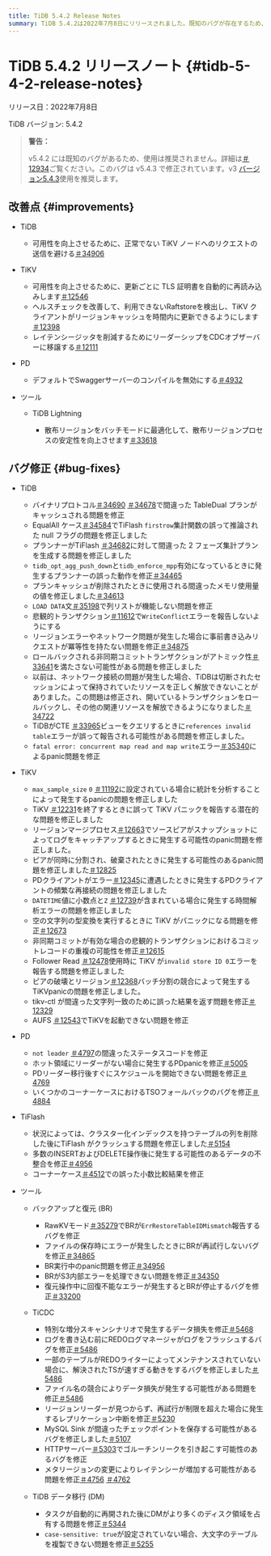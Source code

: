 ```yaml
---
title: TiDB 5.4.2 Release Notes
summary: TiDB 5.4.2は2022年7月8日にリリースされました。既知のバグが存在するため、このバージョンの使用は推奨されません。このバグはv5.4.3で修正されています。このリリースには、TiDB、TiKV、PD、および各種ツールの改善と、各コンポーネントのバグ修正が含まれています。これらのバグ修正は、安定性、パフォーマンス、およびエラー処理に関連する問題に対処しています。
---
```


# TiDB 5.4.2 リリースノート {#tidb-5-4-2-release-notes}

リリース日：2022年7月8日

TiDB バージョン: 5.4.2

> **警告：**
>
> v5.4.2 には既知のバグがあるため、使用は推奨されません。詳細は[＃12934](https://github.com/tikv/tikv/issues/12934)ご覧ください。このバグは v5.4.3 で修正されています。v3 [バージョン5.4.3](/releases/release-5.4.3.md)使用を推奨します。

## 改善点 {#improvements}

-   TiDB

    -   可用性を向上させるために、正常でない TiKV ノードへのリクエストの送信を避ける[＃34906](https://github.com/pingcap/tidb/issues/34906)

-   TiKV

    -   可用性を向上させるために、更新ごとに TLS 証明書を自動的に再読み込みします[＃12546](https://github.com/tikv/tikv/issues/12546)
    -   ヘルスチェックを改善して、利用できないRaftstoreを検出し、TiKV クライアントがリージョンキャッシュを時間内に更新できるようにします[＃12398](https://github.com/tikv/tikv/issues/12398)
    -   レイテンシージッタを削減するためにリーダーシップをCDCオブザーバーに移譲する[＃12111](https://github.com/tikv/tikv/issues/12111)

-   PD

    -   デフォルトでSwaggerサーバーのコンパイルを無効にする[＃4932](https://github.com/tikv/pd/issues/4932)

-   ツール

    -   TiDB Lightning

        -   散布リージョンをバッチモードに最適化して、散布リージョンプロセスの安定性を向上させます[＃33618](https://github.com/pingcap/tidb/issues/33618)

## バグ修正 {#bug-fixes}

-   TiDB

    -   バイナリプロトコル[＃34690](https://github.com/pingcap/tidb/issues/34690) [＃34678](https://github.com/pingcap/tidb/issues/34678)で間違った TableDual プランがキャッシュされる問題を修正
    -   EqualAll ケース[＃34584](https://github.com/pingcap/tidb/issues/34584)でTiFlash `firstrow`集計関数の誤って推論された null フラグの問題を修正しました
    -   プランナーがTiFlash [＃34682](https://github.com/pingcap/tidb/issues/34682)に対して間違った 2 フェーズ集計プランを生成する問題を修正しました
    -   `tidb_opt_agg_push_down`と`tidb_enforce_mpp`有効になっているときに発生するプランナーの誤った動作を修正[＃34465](https://github.com/pingcap/tidb/issues/34465)
    -   プランキャッシュが削除されたときに使用される間違ったメモリ使用量の値を修正しました[＃34613](https://github.com/pingcap/tidb/issues/34613)
    -   `LOAD DATA`文[＃35198](https://github.com/pingcap/tidb/issues/35198)で列リストが機能しない問題を修正
    -   悲観的トランザクション[＃11612](https://github.com/tikv/tikv/issues/11612)で`WriteConflict`エラーを報告しないようにする
    -   リージョンエラーやネットワーク問題が発生した場合に事前書き込みリクエストが冪等性を持たない問題を修正[＃34875](https://github.com/pingcap/tidb/issues/34875)
    -   ロールバックされる非同期コミットトランザクションがアトミック性[＃33641](https://github.com/pingcap/tidb/issues/33641)を満たさない可能性がある問題を修正しました
    -   以前は、ネットワーク接続の問題が発生した場合、TiDBは切断されたセッションによって保持されていたリソースを正しく解放できないことがありました。この問題は修正され、開いているトランザクションをロールバックし、その他の関連リソースを解放できるようになりました[＃34722](https://github.com/pingcap/tidb/issues/34722)
    -   TiDBがCTE [＃33965](https://github.com/pingcap/tidb/issues/33965)ビューをクエリするときに`references invalid table`エラーが誤って報告される可能性がある問題を修正しました。
    -   `fatal error: concurrent map read and map write`エラー[＃35340](https://github.com/pingcap/tidb/issues/35340)によるpanic問題を修正

-   TiKV

    -   `max_sample_size` `0` [＃11192](https://github.com/tikv/tikv/issues/11192)に設定されている場合に統計を分析することによって発生するpanicの問題を修正しました
    -   TiKV [＃12231](https://github.com/tikv/tikv/issues/12231)を終了するときに誤って TiKV パニックを報告する潜在的な問題を修正しました
    -   リージョンマージプロセス[＃12663](https://github.com/tikv/tikv/issues/12663)でソースピアがスナップショットによってログをキャッチアップするときに発生する可能性のpanic問題を修正しました。
    -   ピアが同時に分割され、破棄されたときに発生する可能性のあるpanic問題を修正しました[＃12825](https://github.com/tikv/tikv/issues/12825)
    -   PDクライアントがエラー[＃12345](https://github.com/tikv/tikv/issues/12345)に遭遇したときに発生するPDクライアントの頻繁な再接続の問題を修正しました
    -   `DATETIME`値に小数点と`Z` [＃12739](https://github.com/tikv/tikv/issues/12739)が含まれている場合に発生する時間解析エラーの問題を修正しました
    -   空の文字列の型変換を実行するときに TiKV がパニックになる問題を修正[＃12673](https://github.com/tikv/tikv/issues/12673)
    -   非同期コミットが有効な場合の悲観的トランザクションにおけるコミットレコードの重複の可能性を修正[＃12615](https://github.com/tikv/tikv/issues/12615)
    -   Follower Read [＃12478](https://github.com/tikv/tikv/issues/12478)使用時に TiKV が`invalid store ID 0`エラーを報告する問題を修正しました
    -   ピアの破壊とリージョン[＃12368](https://github.com/tikv/tikv/issues/12368)バッチ分割の競合によって発生する TiKVpanicの問題を修正しました。
    -   tikv-ctl が間違った文字列一致のために誤った結果を返す問題を修正[＃12329](https://github.com/tikv/tikv/issues/12329)
    -   AUFS [＃12543](https://github.com/tikv/tikv/issues/12543)でTiKVを起動できない問題を修正

-   PD

    -   `not leader` [＃4797](https://github.com/tikv/pd/issues/4797)の間違ったステータスコードを修正
    -   ホット領域にリーダーがない場合に発生するPDpanicを修正[＃5005](https://github.com/tikv/pd/issues/5005)
    -   PDリーダー移行後すぐにスケジュールを開始できない問題を修正[＃4769](https://github.com/tikv/pd/issues/4769)
    -   いくつかのコーナーケースにおけるTSOフォールバックのバグを修正[＃4884](https://github.com/tikv/pd/issues/4884)

-   TiFlash

    -   状況によっては、クラスター化インデックスを持つテーブルの列を削除した後にTiFlash がクラッシュする問題を修正しました[＃5154](https://github.com/pingcap/tiflash/issues/5154)
    -   多数のINSERTおよびDELETE操作後に発生する可能性のあるデータの不整合を修正[＃4956](https://github.com/pingcap/tiflash/issues/4956)
    -   コーナーケース[＃4512](https://github.com/pingcap/tiflash/issues/4512)での誤った小数比較結果を修正

-   ツール

    -   バックアップと復元 (BR)

        -   RawKVモード[＃35279](https://github.com/pingcap/tidb/issues/35279)でBRが`ErrRestoreTableIDMismatch`報告するバグを修正
        -   ファイルの保存時にエラーが発生したときにBRが再試行しないバグを修正[＃34865](https://github.com/pingcap/tidb/issues/34865)
        -   BR実行中のpanic問題を修正[＃34956](https://github.com/pingcap/tidb/issues/34956)
        -   BRがS3内部エラーを処理できない問題を修正[＃34350](https://github.com/pingcap/tidb/issues/34350)
        -   復元操作中に回復不能なエラーが発生するとBRが停止するバグを修正[＃33200](https://github.com/pingcap/tidb/issues/33200)

    -   TiCDC

        -   特別な増分スキャンシナリオで発生するデータ損失を修正[＃5468](https://github.com/pingcap/tiflow/issues/5468)
        -   ログを書き込む前にREDOログマネージャがログをフラッシュするバグを修正[＃5486](https://github.com/pingcap/tiflow/issues/5486)
        -   一部のテーブルがREDOライターによってメンテナンスされていない場合に、解決されたTSが速すぎる動きをするバグを修正しました[＃5486](https://github.com/pingcap/tiflow/issues/5486)
        -   ファイル名の競合によりデータ損失が発生する可能性がある問題を修正[＃5486](https://github.com/pingcap/tiflow/issues/5486)
        -   リージョンリーダーが見つからず、再試行が制限を超えた場合に発生するレプリケーション中断を修正[＃5230](https://github.com/pingcap/tiflow/issues/5230)
        -   MySQL Sink が間違ったチェックポイントを保存する可能性があるバグを修正しました[＃5107](https://github.com/pingcap/tiflow/issues/5107)
        -   HTTPサーバー[＃5303](https://github.com/pingcap/tiflow/issues/5303)でゴルーチンリークを引き起こす可能性のあるバグを修正
        -   メタリージョンの変更によりレイテンシーが増加する可能性がある問題を修正[＃4756](https://github.com/pingcap/tiflow/issues/4756) [＃4762](https://github.com/pingcap/tiflow/issues/4762)

    -   TiDB データ移行 (DM)

        -   タスクが自動的に再開された後にDMがより多くのディスク領域を占有する問題を修正[＃5344](https://github.com/pingcap/tiflow/issues/5344)
        -   `case-sensitive: true`が設定されていない場合、大文字のテーブルを複製できない問題を修正[＃5255](https://github.com/pingcap/tiflow/issues/5255)
